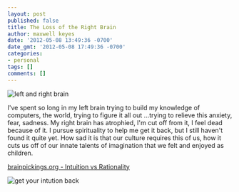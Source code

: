 ```yaml
---
layout: post
published: false
title: The Loss of the Right Brain
author: maxwell keyes
date: '2012-05-08 13:49:36 -0700'
date_gmt: '2012-05-08 17:49:36 -0700'
categories:
- personal
tags: []
comments: []
---
```


![left and right brain]({{site.assets.url_prefix}}/images/posts/left-right-side-of-brain.jpg "left and right brain")

I've spent so long in my left brain trying to build my knowledge of computers,
the world, trying to figure it all out ...trying to relieve this anxiety, fear,
sadness. My right brain has atrophied, I'm cut off from it, I feel dead because
of it. I pursue spirituality to help me get it back, but I still haven't found
it quite yet. How sad it is that our culture requires this of us, how it cuts us
off of our innate talents of imagination that we felt and enjoyed as children.

[brainpickings.org - Intuition vs Rationality](http://www.brainpickings.org/index.php/2012/01/11/intuition-vs-rationality/)

![get your intution back]({{site.assets.url_prefix}}/images/posts/intuition-mental-space.jpg "get your intuition back when you make space")
